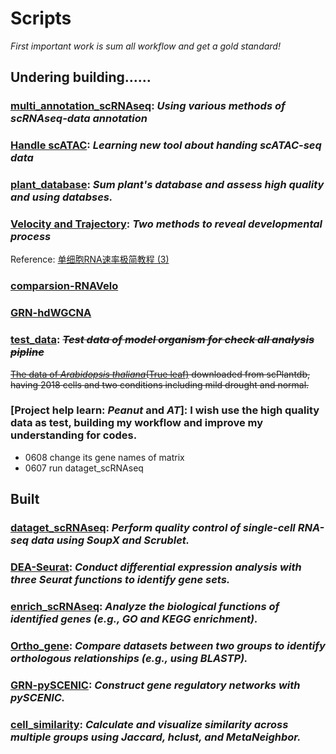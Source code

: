 # Scripts
*First important work is sum all workflow and get a gold standard!*

## Undering building……
### [multi_annotation_scRNAseq](multi_annotation_scRNAseq): *Using various methods of  scRNAseq-data annotation*

### [Handle scATAC](): *Learning new tool about handing scATAC-seq data*

### [**plant_database**](plant_database.md): *Sum plant's database and assess high quality and using databses.*

### [Velocity and Trajectory](Trajectory): *Two methods to reveal developmental process*
  Reference: [单细胞RNA速率极简教程 (3)](https://mp.weixin.qq.com/s/JAVNLCZGJlmDkzHwoD106g)

### [comparsion-RNAVelo](Trajectory/Velocity)

### [GRN-hdWGCNA](GRN-hdWGCNA)

### [test_data](): *~~Test data of model organism for check all analysis pipline~~*
  ~~[The data of *Arabidopsis thaliana*(True leaf)](test_data/ERP132245.h5ad) downloaded from scPlantdb, having 2018 cells and two conditions including mild drought and normal.~~

### [Project help learn: *Peanut* and *AT*]: I wish use the high quality data as test, building my workflow and improve my understanding for codes.
  - 0608 change its gene names of matrix
  - 0607 run dataget_scRNAseq

## Built
  ### [**dataget_scRNAseq**](dataget_scRNAseq): *Perform quality control of single-cell RNA-seq data using SoupX and Scrublet.*

  ### [**DEA-Seurat**](DEA-Seurat): *Conduct differential expression analysis with three Seurat functions to identify gene sets.*

  ### [**enrich_scRNAseq**](enrich_scRNAseq): *Analyze the biological functions of identified genes (e.g., GO and KEGG enrichment).*

  ### [**Ortho_gene**](Ortho_gene): *Compare datasets between two groups to identify orthologous relationships (e.g., using BLASTP).*

  ### [**GRN-pySCENIC**](GRN-pySCENIC): *Construct gene regulatory networks with pySCENIC.*

  ### [**cell_similarity**](cell_similarity): *Calculate and visualize similarity across multiple groups using Jaccard, hclust, and MetaNeighbor.*